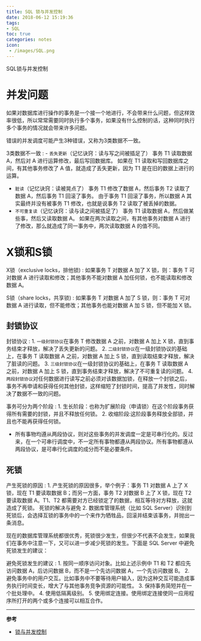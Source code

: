 ```yaml
---
title: SQL 锁与并发控制
date: 2018-06-12 15:19:36
tags:
- SQL
toc: true
categories: notes
icon:
 - /images/SQL.png
---
```

SQL锁与并发控制

# 并发问题
如果对数据库进行操作的事务是一个接一个地进行，不会带来什么问题，但这样效率很低，所以常常需要同时执行多个事务，如果没有什么控制的话，这种同时执行多个事务的情况就会带来许多问题。

错误的并发调度可能产生3种错误，又称为3类数据不一致。

3类数据不一致
:   - `丢失更新`（记忆诀窍：读与写之间被插足了）
事务 T1 读取数据 A，然后对 A 进行运算修改，最后写回数据库。
如果在 T1 读取和写回数据库之间，有其他事务修改了 A 值，就造成了丢失更新，因为 T1 是在旧的数据上进行的运算。
  - `脏读`（记忆诀窍：读被晃点了）
事务 T1 修改了数据 A，然后事务 T2 读取了数据 A，然后事务 T1 回滚了事务。
由于事务 T1 回滚了事务，所以数据 A 其实最终并没有被事务 T1 修改，也就是说事务 T2 读取了被丢掉的数据。
  - `不可重复读`（记忆诀窍：读与读之间被插足了）
事务 T1 读取数据 A，然后做某些事，然后又读取数据 A。
如果在两次读取之间，有其他事务对数据 A 进行了修改，那么就造成了同一事务中，两次读取数据 A 的值不同。

# X锁和S锁
X锁（exclusive locks，排他锁)
:   如果事务 T 对数据 A 加了 X 锁，则：事务 T 可对数据 A 进行读取和修改；其他事务不能对数据 A 加任何锁，也不能读取和修改数据 A。

S锁（share locks，共享锁)
:   如果事务 T 对数据 A 加了 S 锁，则：事务 T 可对数据 A 进行读取，但不能修改；其他事务也能对数据 A 加 S 锁，但不能加 X 锁。

## 封锁协议
封锁协议
: 1. `一级封锁协议`在事务 T 修改数据 A 之前，对数据 A 加上 X 锁，直到事务结束才释放，解决了丢失更新的问题。
  2. `二级封锁协议`在一级封锁协议的基础上，在事务 T 读取数据 A 之前，对数据 A 加上 S 锁，直到读取结束才释放，解决了脏读的问题。
  3. `三级封锁协议`在一级封锁协议的基础上，在事务 T 读取数据 A 之前，对数据 A 加上 S 锁，直到事务结束才释放，解决了不可重复读的问题。
  4. `两段封锁协议`对任何数据进行读写之前必须对该数据加锁，在释放一个封锁之后，事务不再申请和获得任何其他封锁，这样缩短了封锁时间，提高了并发性，同时解决了数据不一致的问题。

事务可分为两个阶段
: 1. 生长阶段：也称为扩展阶段（申请锁）在这个阶段事务获得所有需要的封锁，并且不释放任何锁。
  2. 收缩阶段:这阶段事务释放全部锁，并且也不能再获得任何锁。
  - 所有事物均遵从两段协议，则对这些事务的并发调度一定是可串行化的。反过来，在一个可串行调度中，不一定所有事物都遵从两段协议。所有事物都遵从两段协议，是可串行化调度的成分而不是必要条件。

## 死锁
产生死锁的原因
:   1. 产生死锁的原因很多，举个例子：事务 T1 对数据 A 上了 X 锁，现在 T1 要读取数据 B；而另一方面，事务 T2 对数据 B 上了 X 锁，现在 T2 要读取数据 A。T1、T2 都需要对方已经锁定了的数据，相互等待对方释放，这就造成了死锁。
死锁的解决与避免
   2. 数据库管理系统（比如 SQL Server）识别到死锁后，会选择互锁的事务中的一个来作为牺牲品，回滚并结束该事务，并抛出一条消息。

   现在的数据库管理系统都很优秀，死锁很少发生，但很少不代表不会发生，如果我们在事务中注意一下，又可以进一步减少死锁的发生。下面是 SQL Server 中避免死锁发生的建议：

避免死锁发生的建议
: 1. 按同一顺序访问对象。比如上述示例中 T1 和 T2 都应先访问数据 A，后访问数据 B，而不是一个先访问数据 A，一个先访问数据 B。
  2. 避免事务中的用户交互。比如事务中不要等待用户输入，因为这种交互可能造成事务执行时间变长，增大了与其他事务竞争资源的可能性。
  3. 保持事务简短并在一个批处理中。
  4. 使用低隔离级别。
  5. 使用绑定连接。使用绑定连接使同一应用程序所打开的两个或多个连接可以相互合作。

---
**参考**
- [锁与并发控制](http://www.cftea.com/c/2009/07/VD08RGMWET3Y1UCH.asp)
